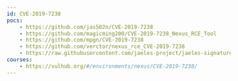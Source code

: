 ```yaml
---
id: CVE-2019-7238
pocs:
    - https://github.com/jas502n/CVE-2019-7238
    - https://github.com/magicming200/CVE-2019-7238_Nexus_RCE_Tool
    - https://github.com/mpgn/CVE-2019-7238
    - https://github.com/verctor/nexus_rce_CVE-2019-7238
    - https://raw.githubusercontent.com/jaeles-project/jaeles-signatures/master/cves/nexus-repository-manager-rce-cve-2019-7238.yaml
courses:
    - https://vulhub.org/#/environments/nexus/CVE-2019-7238/
---
```

